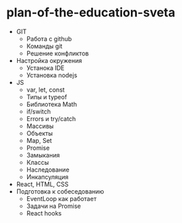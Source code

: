 # plan-of-the-education-sveta

* GIT
  * Работа с github
  * Команды git
  * Решение конфликтов
* Настройка окружения
  *  Устанока IDE 
  *  Установка nodejs
* JS
  * var, let, const
  * Типы и typeof
  * Библиотека Math
  * if/switch
  * Errors и try/catch
  * Массивы
  * Объекты
  * Map, Set
  * Promise
  * Замыкания
  * Классы
  * Наследование
  * Инкапсуляция
* React, HTML, CSS
* Подготовка к собеседованию
  * EventLoop как работает
  * Задачи на Promise
  * React hooks
